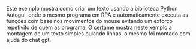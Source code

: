 Este exemplo mostra como criar um texto usando a biblioteca Python Autogui, onde o mesmo programa em RPA e automaticamente executa as funções com base nos movimentos do mouse evitando um exforço repetivito de quem as programa.
O certame mostra neste xemplo a montagem de um texto simples pulando linhas, o mesmo foi montado com ajuda do chat gpt.
